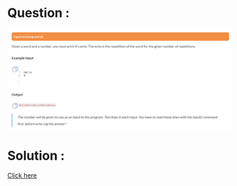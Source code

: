 # Question :
![input echoing words](https://github.com/prabhu30/coding/blob/main/Edyst/Python%20-%20Intro%20to%20Advanced/28_input%20echoing%20words/image.png)

# Solution :
[Click here](https://github.com/prabhu30/coding/blob/main/Edyst/Python%20-%20Intro%20to%20Advanced/28_input%20echoing%20words/solution.py)
